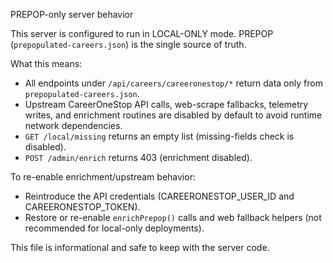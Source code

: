 PREPOP-only server behavior

This server is configured to run in LOCAL-ONLY mode. PREPOP (`prepopulated-careers.json`) is the single source of truth.

What this means:
- All endpoints under `/api/careers/careeronestop/*` return data only from `prepopulated-careers.json`.
- Upstream CareerOneStop API calls, web-scrape fallbacks, telemetry writes, and enrichment routines are disabled by default to avoid runtime network dependencies.
- `GET /local/missing` returns an empty list (missing-fields check is disabled).
- `POST /admin/enrich` returns 403 (enrichment disabled).

To re-enable enrichment/upstream behavior:
- Reintroduce the API credentials (CAREERONESTOP_USER_ID and CAREERONESTOP_TOKEN).
- Restore or re-enable `enrichPrepop()` calls and web fallback helpers (not recommended for local-only deployments).

This file is informational and safe to keep with the server code.

